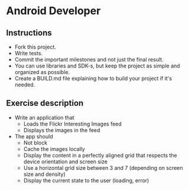 # Android Developer

## Instructions

- Fork this project.
- Write tests.
- Commit the important milestones and not just the final result.
- You can use libraries and SDK-s, but keep the project as simple and organized as possible.
- Create a BUILD.md file explaining how to build your project if it's needed.

## Exercise description

- Write an application that
	- Loads the Flickr Interesting Images feed
	- Displays the images in the feed
- The app should
	- Not block
	- Cache the images locally
	- Display the content in a perfectly aligned grid that respects the device orientation and screen size
	- Use a horizontal grid size between 3 and 7 (depending on screen size and density)
	- Display the current state to the user (loading, error)
